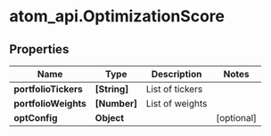 # atom_api.OptimizationScore

## Properties
Name | Type | Description | Notes
------------ | ------------- | ------------- | -------------
**portfolioTickers** | **[String]** | List of tickers | 
**portfolioWeights** | **[Number]** | List of weights | 
**optConfig** | **Object** |  | [optional] 


